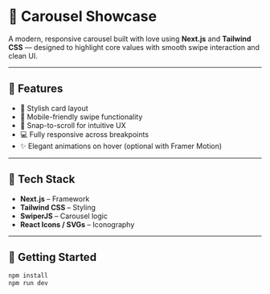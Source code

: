 # 🎠 Carousel Showcase

A modern, responsive carousel built with love using **Next.js** and **Tailwind CSS** — designed to highlight core values with smooth swipe interaction and clean UI.

---

## 🌟 Features

- 🎨 Stylish card layout
- 📱 Mobile-friendly swipe functionality
- 🎯 Snap-to-scroll for intuitive UX
- 💻 Fully responsive across breakpoints
- ✨ Elegant animations on hover (optional with Framer Motion)

---

## 🚧 Tech Stack

- **Next.js** – Framework
- **Tailwind CSS** – Styling
- **SwiperJS** – Carousel logic
- **React Icons / SVGs** – Iconography

---

## 🚀 Getting Started

```bash
npm install
npm run dev